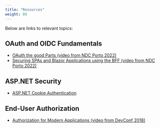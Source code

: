 ```yaml
---
title: "Resources"
weight: 80
---
```


Below are links to relevant topics:

## OAuth and OIDC Fundamentals

* [OAuth the good Parts (video from NDC Porto 2022)](https://www.youtube.com/watch?v=Ps8ep-glDfc)
* [Securing SPAs and Blazor Applications using the BFF (video from NDC Porto 2022)](https://www.youtube.com/watch?v=xzRhabmlc8M)

## ASP.NET Security

* [ASP.NET Cookie Authentication](https://learn.microsoft.com/en-us/aspnet/core/security/authentication/cookie)

## End-User Authorization

* [Authorization for Modern Applications (video from DevConf 2018)](https://www.youtube.com/watch?v=Dlrf85NTuAU)
